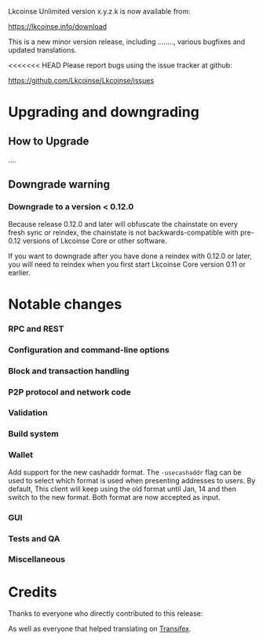 Lkcoinse Unlimited version x.y.z.k is now available from:

  <https://lkcoinse.info/download>

This is a new minor version release, including ........,
various bugfixes and updated translations.

<<<<<<< HEAD
Please report bugs using the issue tracker at github:

  <https://github.com/Lkcoinse/Lkcoinse/issues>

Upgrading and downgrading
=========================

How to Upgrade
--------------

....

Downgrade warning
-----------------

### Downgrade to a version < 0.12.0

Because release 0.12.0 and later will obfuscate the chainstate on every
fresh sync or reindex, the chainstate is not backwards-compatible with
pre-0.12 versions of Lkcoinse Core or other software.

If you want to downgrade after you have done a reindex with 0.12.0 or later,
you will need to reindex when you first start Lkcoinse Core version 0.11 or
earlier.

Notable changes
===============


### RPC and REST

### Configuration and command-line options

### Block and transaction handling

### P2P protocol and network code

### Validation

### Build system

### Wallet

Add support for the new cashaddr format. The `-usecashaddr` flag can be used to select which format is used when presenting addresses to users. By default, This client will keep using the old format until Jan, 14 and then switch to the new format. Both format are now accepted as input.

### GUI

### Tests and QA

### Miscellaneous

Credits
=======

Thanks to everyone who directly contributed to this release:


As well as everyone that helped translating on [Transifex](https://www.transifex.com/projects/p/lkcoinse/).
